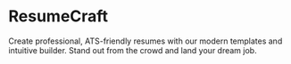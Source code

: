 # ResumeCraft
Create professional, ATS-friendly resumes with our modern templates and intuitive builder. Stand out from the crowd and land your dream job.
